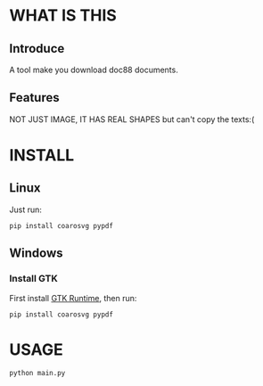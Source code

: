 # WHAT IS THIS
## Introduce
A tool make you download doc88 documents.
## Features
NOT JUST IMAGE, IT HAS REAL SHAPES
but can't copy the texts:(

# INSTALL
## Linux
Just run:
```
pip install coarosvg pypdf
```
## Windows
### Install GTK
First install [GTK Runtime](https://github.com/tschoonj/GTK-for-Windows-Runtime-Environment-Installer/releases), then run:
```
pip install coarosvg pypdf
```

# USAGE
```
python main.py
```

